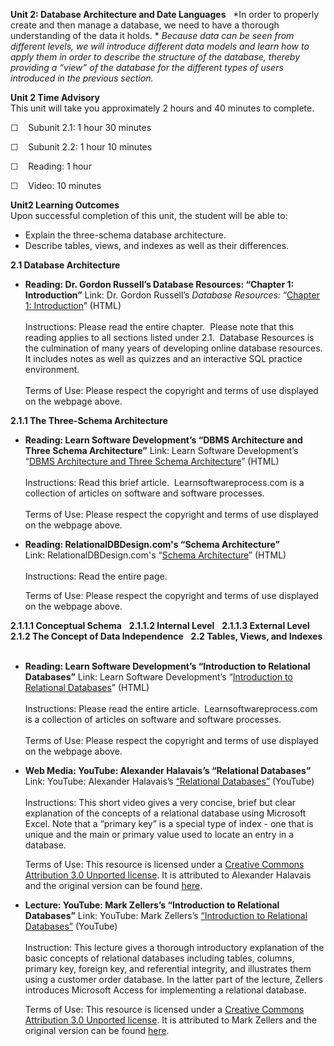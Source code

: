 **Unit 2: Database Architecture and Date Languages** <span
id="2"></span> 
*In order to properly create and then manage a database, we need to have
a thorough understanding of the data it holds. * *Because data can be
seen from different levels, we will introduce different data models and
learn how to apply them in order to describe the structure of the
database, thereby providing a “view” of the database for the different
types of users introduced in the previous section.*

**Unit 2 Time Advisory**  
This unit will take you approximately 2 hours and 40 minutes to
complete.  
  
 ☐    Subunit 2.1: 1 hour 30 minutes  
  
 ☐    Subunit 2.2: 1 hour 10 minutes
  
 ☐    Reading: 1 hour  
  
 ☐    Video: 10 minutes

**Unit2 Learning Outcomes**  
Upon successful completion of this unit, the student will be able to:  
  
-   Explain the three-schema database architecture.
-   Describe tables, views, and indexes as well as their differences.

**2.1 Database Architecture** <span id="2.1"></span> 
-   **Reading: Dr. Gordon Russell’s Database Resources: “Chapter 1:
    Introduction”**
    Link: Dr. Gordon Russell’s *Database Resources:* “[Chapter 1:
    Introduction](http://db.grussell.org/section002.html)” (HTML)  
        
     Instructions: Please read the entire chapter.  Please note that
    this reading applies to all sections listed under 2.1.  Database
    Resources is the culmination of many years of developing online
    database resources.  It includes notes as well as quizzes and an
    interactive SQL practice environment.        
                  
     Terms of Use: Please respect the copyright and terms of use
    displayed on the webpage above.

**2.1.1 The Three-Schema Architecture** <span id="2.1.1"></span> 
-   **Reading: Learn Software Development’s “DBMS Architecture and Three
    Schema Architecture”**
    Link: Learn Software Development’s “[DBMS Architecture and
    Three Schema
    Architecture](http://learnsoftwareprocesses.com/2009/08/05/dbms-three-schema-architecture-and-data-independence/)”
    (HTML)  
        
     Instructions: Read this brief article.  Learnsoftwareprocess.com is
    a collection of articles on software and software processes.  
        
     Terms of Use: Please respect the copyright and terms of use
    displayed on the webpage above.

-   **Reading: RelationalDBDesign.com's “Schema Architecture”**
    Link: RelationalDBDesign.com's “[Schema
    Architecture](http://www.relationaldbdesign.com/relational-database-design/module3/schema-architecture.php)”
    (HTML)  
        
     Instructions: Read the entire page.  
      
     Terms of Use: Please respect the copyright and terms of use
    displayed on the webpage above. 

**2.1.1.1 Conceptual Schema** <span id="2.1.1.1"></span> 
**2.1.1.2 Internal Level** <span id="2.1.1.2"></span> 
**2.1.1.3 External Level** <span id="2.1.1.3"></span> 
**2.1.2 The Concept of Data Independence** <span id="2.1.2"></span> 
**2.2 Tables, Views, and Indexes** <span id="2.2"></span> 
-   **Reading: Learn Software Development’s “Introduction to Relational
    Databases”**
    Link: Learn Software Development’s “[Introduction to Relational
    Databases](http://learnsoftwareprocesses.com/2009/09/09/introduction-to-relational-databases/)”
    (HTML)  
                  
     Instructions: Please read the entire article. 
    Learnsoftwareprocess.com is a collection of articles on software and
    software processes.  
        
     Terms of Use: Please respect the copyright and terms of use
    displayed on the webpage above.

-   **Web Media: YouTube: Alexander Halavais’s “Relational Databases”**
    Link: YouTube: Alexander Halavais’s [“Relational
    Databases”](http://www.youtube.com/watch?v=Tsl_8I9ya3k) (YouTube)  
        
     Instructions: This short video gives a very concise, brief but
    clear explanation of the concepts of a relational database using
    Microsoft Excel. Note that a “primary key” is a special type of
    index - one that is unique and the main or primary value used to
    locate an entry in a database.  
      
     Terms of Use: This resource is licensed under a [Creative Commons
    Attribution 3.0 Unported
    license](http://creativecommons.org/licenses/by/3.0/legalcode). It
    is attributed to Alexander Halavais and the original version can be
    found [here](http://www.youtube.com/watch?v=Tsl_8I9ya3k).

-   **Lecture: YouTube: Mark Zellers’s “Introduction to Relational
    Databases”**
    Link: YouTube: Mark Zellers’s [“Introduction to Relational
    Databases”](http://www.youtube.com/watch?v=gzldqIxDzhM) (YouTube)  
        
     Instruction: This lecture gives a thorough introductory explanation
    of the basic concepts of relational databases including tables,
    columns, primary key, foreign key, and referential integrity, and
    illustrates them using a customer order database. In the latter part
    of the lecture, Zellers introduces Microsoft Access for implementing
    a relational database.  
      
     Terms of Use: This resource is licensed under a [Creative Commons
    Attribution 3.0 Unported
    license](http://creativecommons.org/licenses/by/3.0/legalcode). It
    is attributed to Mark Zellers and the original version can be found
    [here](http://www.youtube.com/watch?v=gzldqIxDzhM). 


